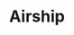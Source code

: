---
codehost: https://github.com/https://github.com/blinkist/terraform-aws-airship-ecs-service
logohandle: airshiptf
sort: airship
title: Airship
website: https://airship.tf/
---